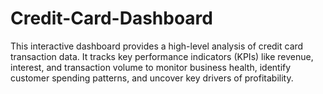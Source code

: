 # Credit-Card-Dashboard
This interactive dashboard provides a high-level analysis of credit card transaction data. It tracks key performance indicators (KPIs) like revenue, interest, and transaction volume to monitor business health, identify customer spending patterns, and uncover key drivers of profitability.
